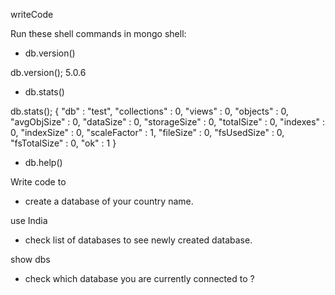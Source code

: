 writeCode

Run these shell commands in mongo shell:

- db.version()

db.version();
5.0.6

- db.stats()

db.stats();
{
"db" : "test",
"collections" : 0,
"views" : 0,
"objects" : 0,
"avgObjSize" : 0,
"dataSize" : 0,
"storageSize" : 0,
"totalSize" : 0,
"indexes" : 0,
"indexSize" : 0,
"scaleFactor" : 1,
"fileSize" : 0,
"fsUsedSize" : 0,
"fsTotalSize" : 0,
"ok" : 1
}

- db.help()

Write code to

- create a database of your country name.

use India

- check list of databases to see newly created database.

show dbs

- check which database you are currently connected to ?
